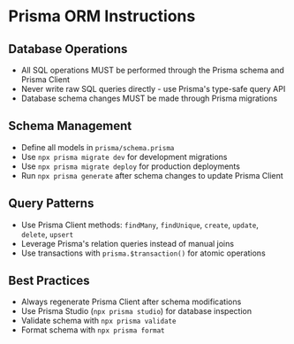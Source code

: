 # Prisma ORM Instructions

## Database Operations

- All SQL operations MUST be performed through the Prisma schema and Prisma Client
- Never write raw SQL queries directly - use Prisma's type-safe query API
- Database schema changes MUST be made through Prisma migrations

## Schema Management

- Define all models in `prisma/schema.prisma`
- Use `npx prisma migrate dev` for development migrations
- Use `npx prisma migrate deploy` for production deployments
- Run `npx prisma generate` after schema changes to update Prisma Client

## Query Patterns

- Use Prisma Client methods: `findMany`, `findUnique`, `create`, `update`, `delete`, `upsert`
- Leverage Prisma's relation queries instead of manual joins
- Use transactions with `prisma.$transaction()` for atomic operations

## Best Practices

- Always regenerate Prisma Client after schema modifications
- Use Prisma Studio (`npx prisma studio`) for database inspection
- Validate schema with `npx prisma validate`
- Format schema with `npx prisma format`

